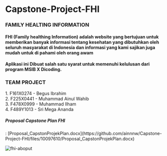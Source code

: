 # Capstone-Project-FHI
<h3>FAMILY HEALTING INFORMATION </h3>
<h4>FHI (Family healthing Information) adalah website yang bertujuan untuk memberikan banyak informasi tentang kesehatan yang dibutuhkan oleh seluruh masyarakat di Indonesia dan informasi yang kami sajikan juga mudah untuk di pahami oleh orang awam<h4>

<p> Aplikasi ini Dibuat salah satu syarat untuk memenuhi kelulusan dari program MSIB X Dicoding.

<h3>TEAM PROJECT</h3>
1.    F161X0274 - Begus Ibrahim<br>
2.    F225X0441 - Muhammad Ainul Wahib<br>
3.  	F478X0999 - Muhammad Ilham<br>
4.    F489Y1013 - Sri Mega Ananda<br>

  <h5>Proposal Capstone Plan FHI</h5> : [Proposal_CapstonProjekPlan.docx](https://github.com/ainnnw/Capstone-Project-FHI/files/10097610/Proposal_CapstonProjekPlan.docx)

  
![fhi-aboput](https://user-images.githubusercontent.com/95640666/204118993-c40cf3cc-285b-497e-95b4-25544ffa5269.PNG)


